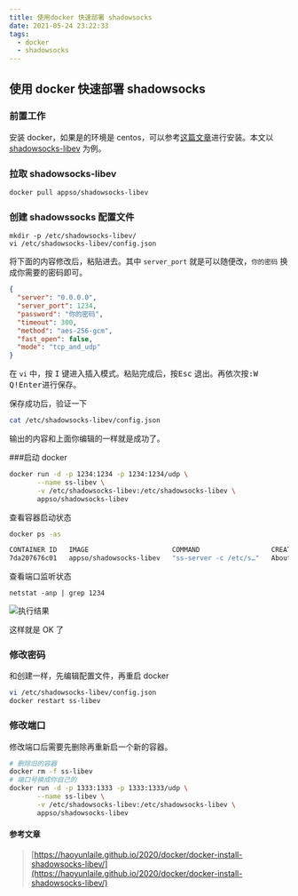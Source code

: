 ```yaml
---
title: 使用docker 快速部署 shadowsocks
date: 2021-05-24 23:22:33
tags:
  - docker
  - shadowsocks
---
```


## 使用 docker 快速部署 shadowsocks

### 前置工作

安装 docker，如果是的环境是 centos，可以参考[这篇文章](/install-docker-on-centos/)进行安装。本文以 [shadowsocks-libev](https://github.com/shadowsocks/shadowsocks-libev) 为例。

<!-- more -->

### 拉取 shadowsocks-libev

```bash
docker pull appso/shadowsocks-libev
```

### 创建 shadowssocks 配置文件

```
mkdir -p /etc/shadowsocks-libev/
vi /etc/shadowsocks-libev/config.json
```

将下面的内容修改后，粘贴进去。其中 `server_port` 就是可以随便改，`你的密码` 换成你需要的密码即可。

```json
{
  "server": "0.0.0.0",
  "server_port": 1234,
  "password": "你的密码",
  "timeout": 300,
  "method": "aes-256-gcm",
  "fast_open": false,
  "mode": "tcp_and_udp"
}
```

在 `vi` 中，按 <kbd>I</kbd> 键进入插入模式。粘贴完成后，按<kbd>Esc</kbd> 退出。再依次按<kbd>:</kbd><kbd>W</kbd> <kbd>Q</kbd><kbd>!</kbd><kbd>Enter</kbd>进行保存。

保存成功后，验证一下

```bash
cat /etc/shadowsocks-libev/config.json
```

输出的内容和上面你编辑的一样就是成功了。

###启动 docker

```bash
docker run -d -p 1234:1234 -p 1234:1234/udp \
       --name ss-libev \
       -v /etc/shadowsocks-libev:/etc/shadowsocks-libev \
       appso/shadowsocks-libev
```

查看容器启动状态

```bash
docker ps -as

CONTAINER ID   IMAGE                     COMMAND                  CREATED              STATUS              PORTS                                                                                  NAMES      SIZE
7da207676c01   appso/shadowsocks-libev   "ss-server -c /etc/s…"   About a minute ago   Up About a minute   0.0.0.0:1234->1234/tcp, 0.0.0.0:1234->1234/udp, :::1234->1234/tcp, :::1234->1234/udp   ss-libev   0B (virtual 120MB)
```

查看端口监听状态

```
netstat -anp | grep 1234
```

![执行结果](https://tva1.sinaimg.cn/large/008i3skNgy1gqtvg7nyyij312u052q42.jpg)

这样就是 OK 了

### 修改密码

和创建一样，先编辑配置文件，再重启 docker

```bash
vi /etc/shadowsocks-libev/config.json
docker restart ss-libev
```

### 修改端口

修改端口后需要先删除再重新启一个新的容器。

```bash
# 删除旧的容器
docker rm -f ss-libev
# 端口号换成你自己的
docker run -d -p 1333:1333 -p 1333:1333/udp \
       --name ss-libev \
       -v /etc/shadowsocks-libev:/etc/shadowsocks-libev \
       appso/shadowsocks-libev
```

#### 参考文章

> [https://haoyunlaile.github.io/2020/docker/docker-install-shadowsocks-libev/](https://haoyunlaile.github.io/2020/docker/docker-install-shadowsocks-libev/)
